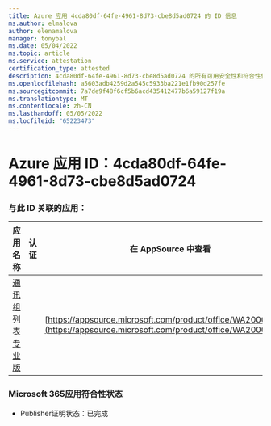 ```yaml
---
title: Azure 应用 4cda80df-64fe-4961-8d73-cbe8d5ad0724 的 ID 信息
ms.author: elmalova
author: elenamalova
manager: tonybal
ms.date: 05/04/2022
ms.topic: article
ms.service: attestation
certification_type: attested
description: 4cda80df-64fe-4961-8d73-cbe8d5ad0724 的所有可用安全性和符合性信息。
ms.openlocfilehash: a5603adb4259d2a545c5933ba221e1fb90d257fe
ms.sourcegitcommit: 7a7de9f48f6cf5b6acd435412477b6a59127f19a
ms.translationtype: MT
ms.contentlocale: zh-CN
ms.lasthandoff: 05/05/2022
ms.locfileid: "65223473"
---
```

# <a name="azure-app-id-4cda80df-64fe-4961-8d73-cbe8d5ad0724"></a>Azure 应用 ID：4cda80df-64fe-4961-8d73-cbe8d5ad0724


### <a name="apps-associated-with-this-id"></a>与此 ID 关联的应用：
| **应用名称** | **认证** | **在 AppSource 中查看** |
|--------------|---------------|-----------------------|
| [通讯组列表专业版](../forward/WA200002977.md) |  | [https://appsource.microsoft.com/product/office/WA200002977](https://appsource.microsoft.com/product/office/WA200002977) |

### <a name="microsoft-365-app-compliance-status"></a>Microsoft 365应用符合性状态
- Publisher证明状态：已完成
